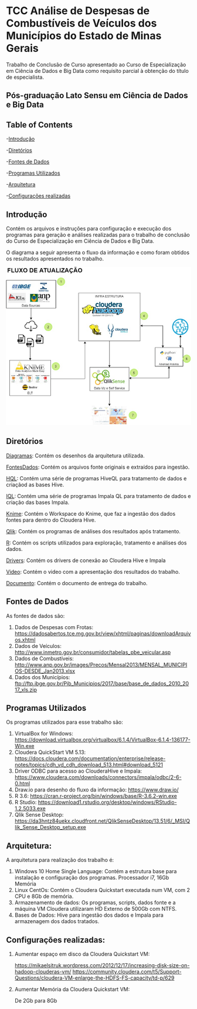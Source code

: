 # TCC Análise de Despesas de Combustíveis de Veículos dos Municípios do Estado de Minas Gerais

Trabalho de Conclusão de Curso apresentado ao Curso de Especialização em Ciência de Dados e Big Data como requisito parcial à obtenção do título de especialista.

## Pós-graduação Lato Sensu em Ciência de Dados e Big Data

## Table of Contents

-[Introdução](#introdução)

-[Diretórios](#diretórios)

-[Fontes de Dados](#fontes-de-dados)

-[Programas Utilizados](#programas-utilizados)

-[Arquitetura](#arquitetura)

-[Configurações realizadas](#configurações-realizadas)


## Introdução

Contém os arquivos e instruções para configuração e     execução dos programas para geração e análises realizadas para o trabalho de conclusão do Curso de Especialização em Ciência de Dados e Big Data.

O diagrama a seguir apresenta o fluxo da informação e como foram obtidos os resultados apresentados no trabalho.

![Diagrama](https://github.com/pbergo/TCC_Entrega/blob/master/Diagramas/DIAGRAM%20DE%20ELT%20v03.jpg)

## Diretórios

[Diagramas](https://github.com/pbergo/TCC_Entrega/tree/master/Diagramas): Contém os desenhos da arquitetura utilizada.

[FontesDados](https://github.com/pbergo/TCC_Entrega/tree/master/Fontes_de_Dados): Contém os arquivos fonte originais e extraídos para ingestão.

[HQL](https://github.com/pbergo/TCC_Entrega/tree/master/HQL): Contém uma série de programas HiveQL para tratamento de dados e criaçãod as bases Hive.

[IQL](https://github.com/pbergo/TCC_Entrega/tree/master/IQL): Contém uma série de programas Impala QL para tratamento de dados e criação das bases Impala.

[Knime](https://github.com/pbergo/TCC_Entrega/tree/master/KNIME): Contém o Workspace do Knime, que faz a ingestão dos dados fontes para dentro do Cloudera Hive.

[Qlik](https://github.com/pbergo/TCC_Entrega/tree/master/Qlik): Contém os programas de análises dos resultados após tratamento.

[R](https://github.com/pbergo/TCC_Entrega/tree/master/R): Contém os scripts utilizados para exploração, tratamento e análises dos dados.

[Drivers](https://github.com/pbergo/TCC_Entrega/tree/master/Drivers): Contém os drivers de conexão ao Cloudera Hive e Impala

[Video](https://github.com/pbergo/TCC_Entrega/tree/master/Video): Contém o video com a apresentação dos resultados do trabalho.

[Documento](https://github.com/pbergo/TCC_Entrega/tree/master/Documentacao): Contém o documento de entrega do trabalho.


## Fontes de Dados
As fontes de dados são:

1. Dados de Despesas com Frotas: https://dadosabertos.tce.mg.gov.br/view/xhtml/paginas/downloadArquivos.xhtml
2. Dados de Veículos: http://www.inmetro.gov.br/consumidor/tabelas_pbe_veicular.asp
3. Dados de Combustíveis: http://www.anp.gov.br/images/Precos/Mensal2013/MENSAL_MUNICIPIOS-DESDE_Jan2013.xlsx
4. Dados dos Municípios: ftp://ftp.ibge.gov.br/Pib_Municipios/2017/base/base_de_dados_2010_2017_xls.zip

## Programas Utilizados
Os programas utilizados para esse trabalho são:

1. VirtualBox for Windows: https://download.virtualbox.org/virtualbox/6.1.4/VirtualBox-6.1.4-136177-Win.exe
2. Cloudera QuickStart VM 5.13: https://docs.cloudera.com/documentation/enterprise/release-notes/topics/cdh_vd_cdh_download_513.html#download_5121
3. Driver ODBC para acesso ao ClouderaHive e Impala: https://www.cloudera.com/downloads/connectors/impala/odbc/2-6-0.html
4. Draw.io para desenho do fluxo da informação: https://www.draw.io/
5. R 3.6: https://cran.r-project.org/bin/windows/base/R-3.6.2-win.exe
6. R Studio: https://download1.rstudio.org/desktop/windows/RStudio-1.2.5033.exe
7. Qlik Sense Desktop: https://da3hntz84uekx.cloudfront.net/QlikSenseDesktop/13.51/6/_MSI/Qlik_Sense_Desktop_setup.exe

## Arquitetura:
A arquitetura para realização dos trabalho é:

1. Windows 10 Home Single Language: Contém a estrutura base para instalação e configuração dos programas. Processador i7, 16Gb Memória
2. Linux CentOs: Contém o Cloudera Quickstart executada num VM, com 2 CPU e 8Gb de memória.  
3. Armazenamento de dados: Os programas, scripts, dados fonte e a máquina VM Cloudera utilizaram HD Externo de 500Gb com NTFS.
4. Bases de Dados: Hive para ingestão dos dados e Impala para armazenagem dos dados tratados.



## Configurações realizadas:
1. Aumentar espaço em disco da Cloudera Quickstart VM:

    https://mikaelsitruk.wordpress.com/2012/12/17/increasing-disk-size-on-hadoop-clouderas-vm/
    https://community.cloudera.com/t5/Support-Questions/cloudera-VM-enlarge-the-HDFS-FS-capacity/td-p/629

2. Aumentar Memória da Cloudera Quickstart VM:

    De 2Gb para 8Gb

